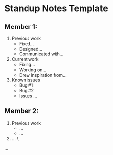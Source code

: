# Standup Notes Template
## Member 1:
1. Previous work
   - Fixed...
   - Designed...
   - Communicated with...
2. Current work
   - Fixing...
   - Working on...
   - Drew inspiration from...
3. Known issues
   - Bug #1
   - Bug #2
   - Issues ...
## Member 2:
1. Previous work
   - ...
   - ...
2. ... \

...